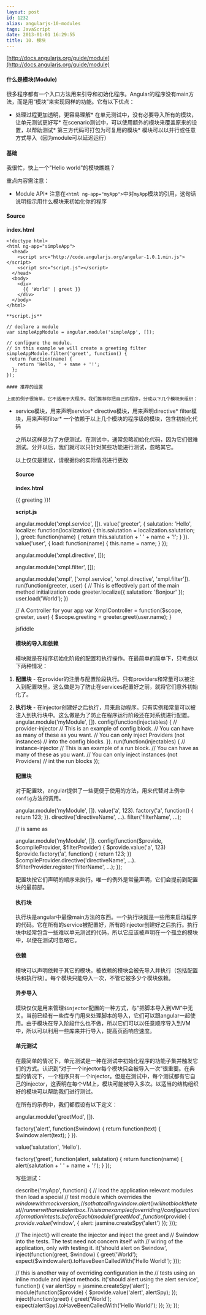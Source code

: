 ```yaml
---
layout: post
id: 1232
alias: angularjs-10-modules
tags: JavaScript
date: 2013-01-01 16:29:55
title: 10. 模块
---
```


[http://docs.angularjs.org/guide/module](http://docs.angularjs.org/guide/module)

#### 什么是模块(Module)

很多程序都有一个入口方法用来引导和初始化程序。Angular的程序没有main方法，而是用“模块”来实现同样的功能。它有以下优点：

*   处理过程更加透明，更容易理解*   在单元测试中，没有必要导入所有的模块，让单元测试更好写*   在scenario测试中，可以使用额外的模块来覆盖原来的设置，以帮助测试*   第三方代码可打包为可复用的模块*   模块可以以并行或任意方式导入（因为module可以延迟运行）

#### 基础

我很忙，快上一个"Hello world"的模块瞧瞧？

重点内容需注意：

*   Module API*   注意在`<html ng-app="myApp">`中对`myApp`模块的引用，这句话说明指示用什么模块来初始化你的程序

#### Source

**index.html**

    <!doctype html>
    <html ng-app="simpleApp">
      <head>
        <script src="http://code.angularjs.org/angular-1.0.1.min.js"></script>
        <script src="script.js"></script>
      </head>
      <body>
        <div>
          {{ 'World' | greet }}
        </div>
      </body>
    </html>

    **script.js**

    // declare a module
    var simpleAppModule = angular.module('simpleApp', []);

    // configure the module.
    // in this example we will create a greeting filter
    simpleAppModule.filter('greet', function() {
     return function(name) {
        return 'Hello, ' + name + '!';
      };
    });

    #### 推荐的设置

    上面的例子很简单，它不适用于大程序。我们推荐你把自己的程序，分成以下几个模块来组织：

*   service模块，用来声明service*   directive模块，用来声明directive*   filter模块，用来声明filter*   一个依赖于以上几个模块的程序级的模块，包含初始化代码

    之所以这样是为了方便测试。在测试中，通常忽略初始化代码，因为它们很难测试。分开以后，我们就可以只针对某些功能进行测试，忽略其它。

    以上仅仅是建议，请根据你的实际情况进行更改

    #### Source

    **index.html**

    <!doctype html>
    <html ng-app="xmpl">
      <head>
        <script src="http://code.angularjs.org/angular-1.0.1.min.js"></script>
        <script src="script.js"></script>
      </head>
      <body>
        <div ng-controller="XmplController">
          {{ greeting }}!
        </div>
      </body>
    </html>

    **script.js**

    angular.module('xmpl.service', []).
      value('greeter', {
        salutation: 'Hello',
        localize: function(localization) {
          this.salutation = localization.salutation;
        },
        greet: function(name) {
          return this.salutation + ' ' + name + '!';
        }
      }).
      value('user', {
        load: function(name) {
          this.name = name;
        }
      });

    angular.module('xmpl.directive', []);

    angular.module('xmpl.filter', []);

    angular.module('xmpl', ['xmpl.service', 'xmpl.directive', 'xmpl.filter']).
      run(function(greeter, user) {
        // This is effectively part of the main method initialization code
        greeter.localize({
          salutation: 'Bonjour'
        });
        user.load('World');
      })

    // A Controller for your app
    var XmplController = function($scope, greeter, user) {
      $scope.greeting = greeter.greet(user.name);
    }

    jsfiddle

    #### 模块的导入和依赖

    模块就是在程序初始化阶段的配置和执行操作。在最简单的简单下，只考虑以下两种情况：

1.  **配置块** - 在provider的注册与配置阶段执行。只有providers和常量可以被注入到配置块里。这么做是为了防止在services配置好之前，就将它们意外初始化了。
2.  **执行块** - 在injector创建好之后执行，用来启动程序。只有实例和常量可以被注入到执行块中。这么做是为了防止在程序运行阶段还在对系统进行配置。
    angular.module('myModule', []).
      config(function(injectables) { // provider-injector
        // This is an example of config block.
        // You can have as many of these as you want.
        // You can only inject Providers (not instances)
        // into the config blocks.
      }).
      run(function(injectables) { // instance-injector
        // This is an example of a run block.
        // You can have as many of these as you want.
        // You can only inject instances (not Providers)
        // int the run blocks
      });

    #### 配置块

    对于配置块，angular提供了一些更便于使用的方法，用来代替对上例中`config`方法的调用。

    angular.module('myModule', []).
      value('a', 123).
      factory('a', function() { return 123; }).
      directive('directiveName', ...).
      filter('filterName', ...);

    // is same as

    angular.module('myModule', []).
      config(function($provide, $compileProvider, $filterProvider) {
        $provide.value('a', 123)
        $provide.factory('a', function() { return 123; })
        $compileProvider.directive('directiveName', ...).
        $filterProvider.register('filterName', ...);
      });

    配置块按它们声明的顺序来执行。唯一的例外是常量声明，它们会提前到配置块的最前部。

    #### 执行块

    执行块是angular中最像main方法的东西。一个执行块就是一些用来启动程序的代码。它在所有的service被配置好，所有的injector创建好之后执行。执行块中经常包含一些难以单元测试的代码，所以它应该被声明在一个孤立的模块中，以便在测试时忽略它。

    #### 依赖

    模块可以声明依赖于其它的模块。被依赖的模块会被先导入并执行（包括配置块和执行块）。每个模块只能导入一次，不管它被多少个模块依赖。

    #### 异步导入

    模块仅仅是用来管理`$injector`配置的一种方式，与“把脚本导入到VM“中无关。当前已经有一些库专门用来处理脚本的导入，它们可以跟angular一起使用。由于模块在导入阶段什么也不做，所以它们可以以任意顺序导入到VM中，所以可以利用一些库来并行导入，提高页面响应速度。

    #### 单元测试

    在最简单的情况下，单元测试是一种在测试中初始化程序的功能子集并触发它们的方式。认识到“对于一个injector每个模块只会被导入一次”很重要。在典型的情况下，一个程序只有一个injector。但是在测试中，每个测试都有它自己的injector，这表明在每个VM上，模块可能被导入多次。以适当的结构组织好的模块可以帮助我们进行测试。

    在所有的示例中，我们都假设有以下定义：

    angular.module('greetMod', []).

      factory('alert', function($window) {
        return function(text) {
          $window.alert(text);
        }
      }).

      value('salutation', 'Hello').

      factory('greet', function(alert, salutation) {
        return function(name) {
          alert(salutation + ' ' + name + '!');
        }
      });

    写些测试：

    describe('myApp', function() {
      // load the application relevant modules then load a special
      // test module which overrides the $window with mock version,
      // so that calling window.alert() will not block the test
      // runner with a real alert box. This is an example of overriding
      // configuration information in tests.
      beforeEach(module('greetMod', function($provide) {
        $provide.value('$window', {
          alert: jasmine.createSpy('alert')
        });
      }));

      // The inject() will create the injector and inject the greet and
      // $window into the tests. The test need not concern itself with
      // wiring of the application, only with testing it.
      it('should alert on $window', inject(function(greet, $window) {
        greet('World');
        expect($window.alert).toHaveBeenCalledWith('Hello World!');
      }));

      // this is another way of overriding configuration in the
      // tests using an inline module and inject methods.
      it('should alert using the alert service', function() {
        var alertSpy = jasmine.createSpy('alert');
        module(function($provide) {
          $provide.value('alert', alertSpy);
        });
        inject(function(greet) {
          greet('World');
          expect(alertSpy).toHaveBeenCalledWith('Hello World!');
        });
      });
    });
